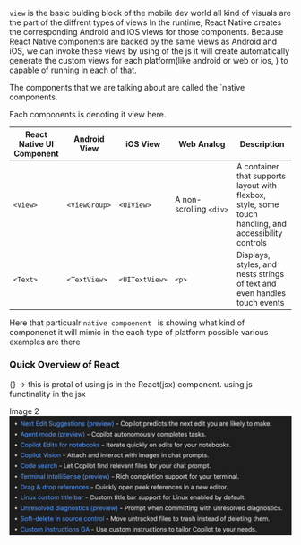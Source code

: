 `view` is the basic bulding block of the mobile dev world all kind of visuals are the part of the diffrent types of views 
In the runtime, React Native creates the corresponding Android and iOS views for those components. Because React Native components are backed by the same views as Android and iOS,
we can invoke these views by using of the js it will create automatically generate the custom views for each platform(like android or web or ios, ) to capable of running in each of that. 

The components that we are talking about are called the `native components. 

Each components is denoting it view here. 

| React Native UI Component | Android View  | iOS View       | Web Analog              | Description                                                                                           |
| ------------------------- | ------------- | -------------- | ----------------------- | ----------------------------------------------------------------------------------------------------- |
| `<View>`                  | `<ViewGroup>` | `<UIView>`     | A non-scrolling `<div>` | A container that supports layout with flexbox, style, some touch handling, and accessibility controls |
| `<Text>`                  | `<TextView>`  | `<UITextView>` | `<p>`                   | Displays, styles, and nests strings of text and even handles touch events                             |
Here that particualr `native compoenent ` is showing what kind of componenet it will mimic in the each type of platform possible various examples are there 

### Quick Overview of React 

{} -> this is protal of using js in the React(jsx) component.  using js functinality in the jsx 



Image 2 
![](at/Pasted%20image%2020250416001936.png)